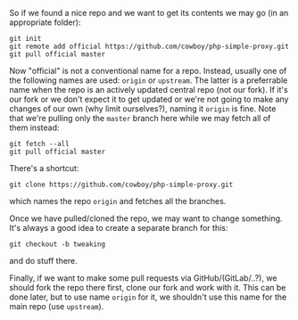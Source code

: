 So if we found a nice repo and we want to get its contents we may go (in an appropriate folder):

    git init
    git remote add official https://github.com/cowboy/php-simple-proxy.git
    git pull official master

Now "official" is not a conventional name for a repo. Instead, usually one of the following names are used: `origin` or `upstream`.
The latter is a preferrable name when the repo is an actively updated central repo (not our fork). If it's our fork or we don't expect it
to get updated or we're not going to make any changes of our own (why limit ourselves?), naming it `origin` is fine.
Note that we're pulling only the `master` branch here while we may fetch all of them instead:

    git fetch --all
    git pull official master

There's a shortcut:

    git clone https://github.com/cowboy/php-simple-proxy.git

which names the repo `origin` and fetches all the branches.

Once we have pulled/cloned the repo, we may want to change something. It's always a good idea to create a separate branch for this:

    git checkout -b tweaking

and do stuff there.

Finally, if we want to make some pull requests via GitHub/(GitLab/..?), we should fork the repo there first, clone our fork and
work with it. This can be done later, but to use name `origin` for it, we shouldn't use this name for the main repo (use `upstream`).
